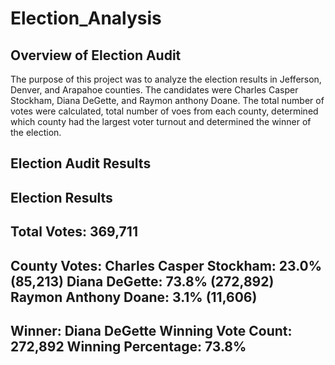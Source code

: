 # Election_Analysis

## Overview of Election Audit

The purpose of this project was to analyze the election results in Jefferson, Denver, and Arapahoe counties. The candidates were Charles Casper Stockham, Diana DeGette, and Raymon anthony Doane. 
The total number of votes were calculated, total number of voes from each county, determined which county had the largest voter turnout and determined the winner of the election. 

## Election Audit Results

Election Results
-------------------------
Total Votes: 369,711
-------------------------

County Votes:
Charles Casper Stockham: 23.0% (85,213)
Diana DeGette: 73.8% (272,892)
Raymon Anthony Doane: 3.1% (11,606)
-------------------------
Winner: Diana DeGette
Winning Vote Count: 272,892
Winning Percentage: 73.8%
-------------------------
